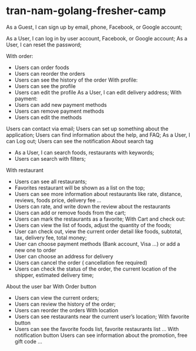 # tran-nam-golang-fresher-camp




As a Guest, I can sign up by email, phone, Facebook, or Google account;

As a User, I can log in by user account, Facebook, or Google account;
As a User, I can reset the password;

With order:
 + Users can order foods
+ Users can reorder the orders
+ Users can see the history of the order
With profile:
 + Users can see the profile
+ Users can edit the profile 
As a User, I can edit delivery address;
With payment:
 + Users can add new payment methods
+ Users can remove payment methods
+ Users can edit the methods

Users can contact  via email;
Users can set up something about the application;
Users can find information about the help, and FAQ;
As a User, I can Log out;
Users can see the notification
About search tag
+ As a User, I can search foods, restaurants with keywords;
+ Users can search with filters;

With restaurant
+ Users can see all restaurants;
+ Favorites restaurant will be shown as a list on the top;
+ Users can see more information about restaurants like rate, distance, reviews, foods price, delivery fee …
+ Users can rate, and write down the review about the restaurants
+ Users can add or remove foods from the cart;
+ Users can mark the restaurants as a favorite;
With Cart and check out:
+ Users can view the list of foods, adjust the quantity of the foods;
+ User can check out, view the current order detail like foods, subtotal, tax, delivery fee, total money;
+ User can choose payment methods (Bank account, Visa …) or add a new one to order
+ User can choose an address for delivery
+ Users can cancel the order ( cancellation fee required)
+ Users can check the status of the order,  the current location of the shipper, estimated delivery time;

About the user bar
With Order button
+ Users can view the current orders;
+ Users can review the history of the order;
+ Users can reorder the orders
 With location
+ Users can see restaurants near the current user’s location;
With favorite button
+ Users can see the favorite foods list, favorite restaurants list …
With notification button
Users can see information about the promotion, free gift code …
